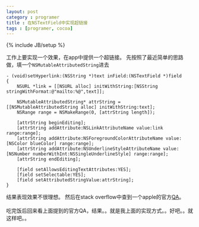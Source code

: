 ```yaml
---
layout: post
category : programer
title : 在NSTextField中实现超链接
tags : [programer, cocoa]
---
```

{% include JB/setup %}

工作上要实现一个效果，在app中提供一个超链接。
先按照了最近简单的思路做，填一个`NSMutableAttributedString`进去

	- (void)setHyperlink:(NSString *)text inField:(NSTextField *)field
	{
    	NSURL *link = [[NSURL alloc] initWithString:[NSString stringWithFormat:@"mailto:%@",text]];
    
    	NSMutableAttributedString* attrString = [[NSMutableAttributedString alloc] initWithString:text];
    	NSRange range = NSMakeRange(0, [attrString length]);
    
    	[attrString beginEditing];
    	[attrString addAttribute:NSLinkAttributeName value:link range:range];
    	[attrString addAttribute:NSForegroundColorAttributeName value:[NSColor blueColor] range:range];
    	[attrString addAttribute:NSUnderlineStyleAttributeName value:[NSNumber numberWithInt:NSSingleUnderlineStyle] range:range];
    	[attrString endEditing];
    
    	[field setAllowsEditingTextAttributes:YES];
    	[field setSelectable:YES];
    	[field setAttributedStringValue:attrString];
	}
结果表现效果不很理想。
然后在stack overflow中查到一个apple的官方[QA](https://developer.apple.com/library/mac/#qa/qa2006/qa1487.html)。
<br/>
<br/>
吃完饭后回来看上面提到的官方QA，结果。。就是我上面的实现方式。。好吧。。就这样吧。。